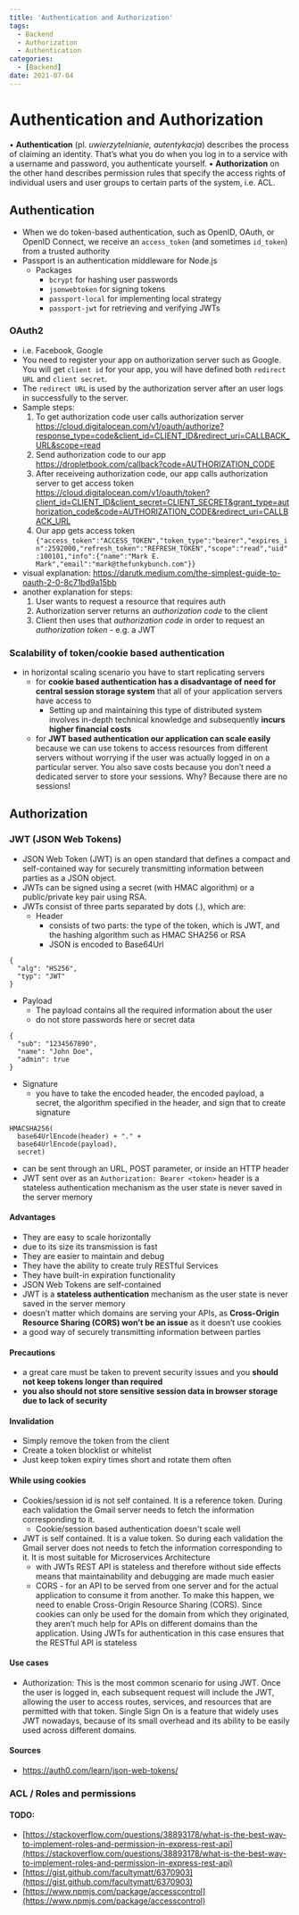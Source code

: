 ```yaml
---
title: 'Authentication and Authorization'
tags:
  - Backend
  - Authorization
  - Authentication
categories:
  - [Backend]
date: 2021-07-04
---
```

# Authentication and Authorization
• **Authentication** (pl. *uwierzytelnianie, autentykacja*) describes the process of claiming an identity. That’s what you do when you log in to a service with a username and password, you authenticate yourself.
• **Authorization** on the other hand describes permission rules that specify the access rights of individual users and user groups to certain parts of the system, i.e. ACL.

## Authentication
* When we do token-based authentication, such as OpenID, OAuth, or OpenID Connect, we receive an `access_token` (and sometimes `id_token`) from a trusted authority
* Passport is an authentication middleware for Node.js
  * Packages
    * `bcrypt` for hashing user passwords
    * `jsonwebtoken` for signing tokens
    * `passport-local` for implementing local strategy
    * `passport-jwt` for retrieving and verifying JWTs

### OAuth2
* i.e. Facebook, Google
* You need to register your app on authorization server such as Google. You will get `client id` for your app, you will have defined both `redirect URL` and `client secret`.
* The `redirect URL` is used by the authorization server after an user logs in successfully to the server.
* Sample steps:
  1. To get authorization code user calls authorization server https://cloud.digitalocean.com/v1/oauth/authorize?response_type=code&client_id=CLIENT_ID&redirect_uri=CALLBACK_URL&scope=read
  2. Send authorization code to our app https://dropletbook.com/callback?code=AUTHORIZATION_CODE
  3. After receiveing authorization code, our app calls authorization server to get access token https://cloud.digitalocean.com/v1/oauth/token?client_id=CLIENT_ID&client_secret=CLIENT_SECRET&grant_type=authorization_code&code=AUTHORIZATION_CODE&redirect_uri=CALLBACK_URL
  4. Our app gets access token `{"access_token":"ACCESS_TOKEN","token_type":"bearer","expires_in":2592000,"refresh_token":"REFRESH_TOKEN","scope":"read","uid":100101,"info":{"name":"Mark E. Mark","email":"mark@thefunkybunch.com"}}`
* visual explanation: https://darutk.medium.com/the-simplest-guide-to-oauth-2-0-8c71bd9a15bb
* another explanation for steps:
  1. User wants to request a resource that requires auth
  2. Authorization server returns an *authorization code* to the client
  3. Client then uses that *authorization code* in order to request an *authorization token* - e.g. a JWT


### Scalability of token/cookie based authentication
* in horizontal scaling scenario you have to start replicating servers
  * for **cookie based authentication has a disadvantage of need for central session storage system** that all of your application servers have access to
    * Setting up and maintaining this type of distributed system involves in-depth technical knowledge and subsequently **incurs higher financial costs**
  * for **JWT based authentication our application can scale easily** because we can use tokens to access resources from different servers without worrying if the user was actually logged in on a particular server. You also save costs because you don’t need a dedicated server to store your sessions. Why? Because there are no sessions!

## Authorization
### JWT (JSON Web Tokens)
* JSON Web Token (JWT) is an open standard that defines a compact and self-contained way for securely transmitting information between parties as a JSON object.
* JWTs can be signed using a secret (with HMAC algorithm) or a public/private key pair using RSA.
* JWTs consist of three parts separated by dots (.), which are:
  * Header
    * consists of two parts: the type of the token, which is JWT, and the hashing algorithm such as HMAC SHA256 or RSA
    * JSON is encoded to Base64Url
```
{
  "alg": "HS256",
  "typ": "JWT"
}
```
  * Payload
    * The payload contains all the required information about the user
    * do not store passwords here or secret data
```
{
  "sub": "1234567890",
  "name": "John Doe",
  "admin": true
}
```
  * Signature
    * you have to take the encoded header, the encoded payload, a secret, the algorithm specified in the header, and sign that to create signature
```
HMACSHA256(
  base64UrlEncode(header) + "." +
  base64UrlEncode(payload),
  secret)
```
* can be sent through an URL, POST parameter, or inside an HTTP header
* JWT sent over as an `Authorization: Bearer <token>` header is a stateless authentication mechanism as the user state is never saved in the server memory

#### Advantages
* They are easy to scale horizontally
* due to its size its transmission is fast
* They are easier to maintain and debug
* They have the ability to create truly RESTful Services
* They have built-in expiration functionality
* JSON Web Tokens are self-contained
* JWT is a **stateless authentication** mechanism as the user state is never saved in the server memory
* doesn’t matter which domains are serving your APIs, as **Cross-Origin Resource Sharing (CORS) won’t be an issue** as it doesn’t use cookies
* a good way of securely transmitting information between parties

#### Precautions
* a great care must be taken to prevent security issues and you **should not keep tokens longer than required**
* **you also should not store sensitive session data in browser storage due to lack of security**

#### Invalidation
* Simply remove the token from the client
* Create a token blocklist or whitelist
* Just keep token expiry times short and rotate them often

#### While using cookies
* Cookies/session id is not self contained. It is a reference token. During each validation the Gmail server needs to fetch the information corresponding to it.
  * Cookie/session based authentication doesn't scale well
* JWT is self contained. It is a value token. So during each validation the Gmail server does not needs to fetch the information corresponding to it. It is most suitable for Microservices Architecture
  * with JWTs REST API is stateless and therefore without side effects means that maintainability and debugging are made much easier
  * CORS - for an API to be served from one server and for the actual application to consume it from another. To make this happen, we need to enable Cross-Origin Resource Sharing (CORS). Since cookies can only be used for the domain from which they originated, they aren’t much help for APIs on different domains than the application. Using JWTs for authentication in this case ensures that the RESTful API is stateless

#### Use cases
* Authorization: This is the most common scenario for using JWT. Once the user is logged in, each subsequent request will include the JWT, allowing the user to access routes, services, and resources that are permitted with that token. Single Sign On is a feature that widely uses JWT nowadays, because of its small overhead and its ability to be easily used across different domains.

#### Sources
* https://auth0.com/learn/json-web-tokens/

### ACL / Roles and permissions
#### TODO:
* [https://stackoverflow.com/questions/38893178/what-is-the-best-way-to-implement-roles-and-permission-in-express-rest-api](https://stackoverflow.com/questions/38893178/what-is-the-best-way-to-implement-roles-and-permission-in-express-rest-api)
* [https://gist.github.com/facultymatt/6370903](https://gist.github.com/facultymatt/6370903)
* [https://www.npmjs.com/package/accesscontrol](https://www.npmjs.com/package/accesscontrol)